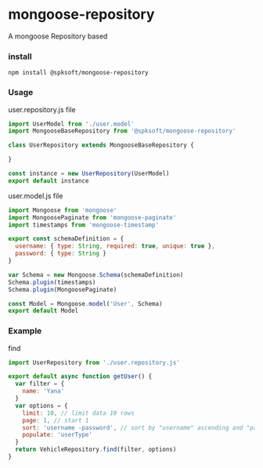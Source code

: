 # mongoose-repository
A mongoose Repository based

### install
```
npm install @spksoft/mongoose-repository
```

### Usage
user.repository.js file
```javascript
import UserModel from './user.model'
import MongooseBaseRepository from '@spksoft/mongoose-repository'

class UserRepository extends MongooseBaseRepository {

}

const instance = new UserRepository(UserModel)
export default instance
```

user.model.js file
```javascript
import Mongoose from 'mongoose'
import MongoosePaginate from 'mongoose-paginate'
import timestamps from 'mongoose-timestamp'

export const schemaDefinition = {
  username: { type: String, required: true, unique: true },
  password: { type: String }
}

var Schema = new Mongoose.Schema(schemaDefinition)
Schema.plugin(timestamps)
Schema.plugin(MongoosePaginate)

const Model = Mongoose.model('User', Schema)
export default Model

```

### Example
find
```javascript
import UserRepository from './user.repository.js'

export default async function getUser() {
  var filter = {
    name: 'Yana'
  }
  var options = {
    limit: 10, // limit data 10 rows
    page: 1, // start 1
    sort: 'username -password', // sort by "username" ascending and "password" descending
    populate: 'userType'
  }
  return VehicleRepository.find(filter, options)
}
```